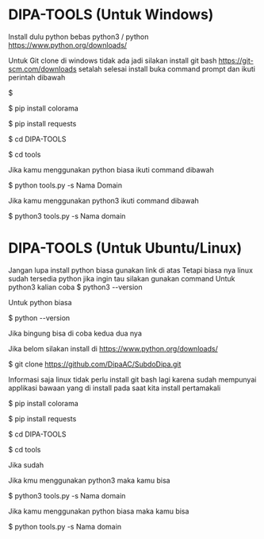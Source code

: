# DIPA-TOOLS (Untuk Windows)

Install dulu python bebas python3 / python
https://www.python.org/downloads/

Untuk Git clone di windows tidak ada
jadi silakan install git bash 
https://git-scm.com/downloads
setalah selesai install buka command prompt dan ikuti perintah dibawah

$ 

$ pip install colorama

$ pip install requests

$ cd DIPA-TOOLS

$ cd tools

Jika kamu menggunakan python biasa ikuti command dibawah

$ python tools.py -s Nama Domain

Jika kamu menggunakan python3 ikuti command dibawah

$ python3 tools.py -s Nama domain

# DIPA-TOOLS (Untuk Ubuntu/Linux)

Jangan lupa install python biasa gunakan link di atas
Tetapi biasa nya linux sudah tersedia python jika ingin tau silakan gunakan command 
Untuk python3 kalian coba
$ python3 --version

Untuk python biasa

$ python --version

Jika bingung bisa di coba kedua dua nya

Jika belom silakan install di https://www.python.org/downloads/

$ git clone https://github.com/DipaAC/SubdoDipa.git

Informasi saja linux tidak perlu install git bash lagi karena sudah mempunyai applikasi bawaan yang di install pada saat kita install pertamakali

$ pip install colorama

$ pip install requests

$ cd DIPA-TOOLS

$ cd tools

Jika sudah

Jika kmu menggunakan python3 maka kamu bisa

$ python3 tools.py -s Nama domain

Jika kamu menggunakan python biasa maka kamu bisa

$ python tools.py -s Nama domain
